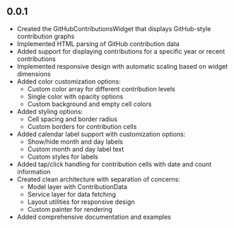 ## 0.0.1 

* Created the GitHubContributionsWidget that displays GitHub-style contribution graphs
* Implemented HTML parsing of GitHub contribution data
* Added support for displaying contributions for a specific year or recent contributions
* Implemented responsive design with automatic scaling based on widget dimensions
* Added color customization options:
  * Custom color array for different contribution levels
  * Single color with opacity options
  * Custom background and empty cell colors
* Added styling options:
  * Cell spacing and border radius
  * Custom borders for contribution cells
* Added calendar label support with customization options:
  * Show/hide month and day labels
  * Custom month and day label text
  * Custom styles for labels
* Added tap/click handling for contribution cells with date and count information
* Created clean architecture with separation of concerns:
  * Model layer with ContributionData
  * Service layer for data fetching
  * Layout utilities for responsive design
  * Custom painter for rendering
* Added comprehensive documentation and examples
